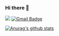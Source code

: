 ### Hi there 👋

<a href="https://talkativejin.com"><img src="https://img.shields.io/badge/Blog-000000?style=plastic&logo=App Annie&logoColor=white"/></a>
[![Gmail Badge](https://img.shields.io/badge/Gmail-d14836?style=plastic&logo=Gmail&logoColor=white&link=mailto:talkativejin@gmail.com)](mailto:talkativejin@gmail.com)



[![Anurag's github stats](https://github-readme-stats.vercel.app/api?username=talkativejin)](https://github.com/anuraghazra/github-readme-stats)
